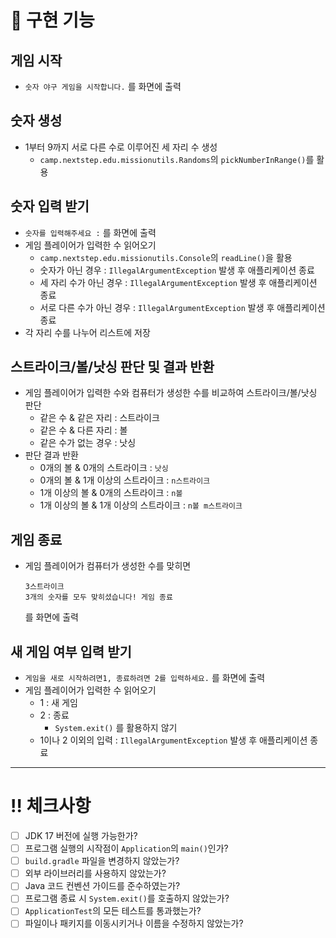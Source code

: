 # 📑 구현 기능

## 게임 시작

- `숫자 야구 게임을 시작합니다.` 를 화면에 출력

## 숫자 생성

- 1부터 9까지 서로 다른 수로 이루어진 세 자리 수 생성
    - `camp.nextstep.edu.missionutils.Randoms`의 `pickNumberInRange()`를 활용

## 숫자 입력 받기

- `숫자를 입력해주세요 :`  를 화면에 출력
- 게임 플레이어가 입력한 수 읽어오기
    - `camp.nextstep.edu.missionutils.Console`의 `readLine()`을 활용
    - 숫자가 아닌 경우 : `IllegalArgumentException` 발생 후 애플리케이션 종료
    - 세 자리 수가 아닌 경우 : `IllegalArgumentException` 발생 후 애플리케이션 종료
    - 서로 다른 수가 아닌 경우 : `IllegalArgumentException` 발생 후 애플리케이션 종료
- 각 자리 수를 나누어 리스트에 저장

## 스트라이크/볼/낫싱 판단 및 결과 반환

- 게임 플레이어가 입력한 수와 컴퓨터가 생성한 수를 비교하여 스트라이크/볼/낫싱 판단
    - 같은 수 & 같은 자리 : 스트라이크
    - 같은 수 & 다른 자리 : 볼
    - 같은 수가 없는 경우 : 낫싱
- 판단 결과 반환
    - 0개의 볼 & 0개의 스트라이크 : `낫싱`
    - 0개의 볼 & 1개 이상의 스트라이크 : `n스트라이크`
    - 1개 이상의 볼 & 0개의 스트라이크 : `n볼`
    - 1개 이상의 볼 & 1개 이상의 스트라이크 : `n볼 m스트라이크`

## 게임 종료

- 게임 플레이어가 컴퓨터가 생성한 수를 맞히면

    ```
    3스트라이크
    3개의 숫자를 모두 맞히셨습니다! 게임 종료
    ```

  를 화면에 출력

## 새 게임 여부 입력 받기

- `게임을 새로 시작하려면1, 종료하려면 2를 입력하세요.` 를 화면에 출력
- 게임 플레이어가 입력한 수 읽어오기
    - 1 : 새 게임
    - 2 : 종료
        - `System.exit()` 를 활용하지 않기
    - 1이나 2 이외의 입력 : `IllegalArgumentException` 발생 후 애플리케이션 종료

---

# ‼️ 체크사항

- [ ]  JDK 17 버전에 실행 가능한가?
- [ ]  프로그램 실행의 시작점이 `Application`의 `main()`인가?
- [ ]  `build.gradle` 파일을 변경하지 않았는가?
- [ ]  외부 라이브러리를 사용하지 않았는가?
- [ ]  Java 코드 컨벤션 가이드를 준수하였는가?
- [ ]  프로그램 종료 시 `System.exit()`를 호출하지 않았는가?
- [ ]  `ApplicationTest`의 모든 테스트를 통과했는가?
- [ ]  파일이나 패키지를 이동시키거나 이름을 수정하지 않았는가?
